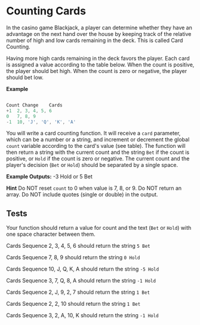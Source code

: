 # Counting Cards

In the casino game Blackjack, a player can determine whether they have an advantage on the next hand over the house by keeping track of the relative number of high and low cards remaining in the deck. This is called Card Counting.

Having more high cards remaining in the deck favors the player. Each card is assigned a value according to the table below. When the count is positive, the player should bet high. When the count is zero or negative, the player should bet low.

**Example**

```javascript

Count Change	Cards
+1	2, 3, 4, 5, 6
0	7, 8, 9
-1	10, 'J', 'Q', 'K', 'A'
```

You will write a card counting function. It will receive a `card` parameter, which can be a number or a string, and increment or decrement the global `count` variable according to the card's value (see table). The function will then return a string with the current count and the string `Bet` if the count is positive, or `Hold` if the count is zero or negative. The current count and the player's decision (`Bet` or `Hold`) should be separated by a single space.

**Example Outputs:** -3 Hold or 5 Bet

**Hint**
Do NOT reset `count` to 0 when value is 7, 8, or 9.
Do NOT return an array.
Do NOT include quotes (single or double) in the output.

## Tests

Your function should return a value for count and the text (`Bet` or `Hold`) with one space character between them.

Cards Sequence 2, 3, 4, 5, 6 should return the string `5 Bet`

Cards Sequence 7, 8, 9 should return the string `0 Hold`

Cards Sequence 10, J, Q, K, A should return the string `-5 Hold`

Cards Sequence 3, 7, Q, 8, A should return the string `-1 Hold`

Cards Sequence 2, J, 9, 2, 7 should return the string `1 Bet`

Cards Sequence 2, 2, 10 should return the string `1 Bet`

Cards Sequence 3, 2, A, 10, K should return the string `-1 Hold`
